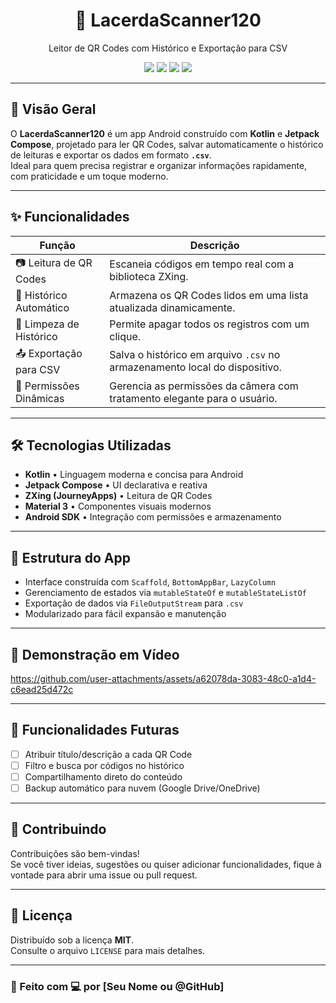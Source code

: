 <h1 align="center">📱 LacerdaScanner120</h1>
<p align="center">Leitor de QR Codes com Histórico e Exportação para CSV</p>

<p align="center">
  <img src="https://img.shields.io/badge/Kotlin-1.9.0-purple?logo=kotlin" />
  <img src="https://img.shields.io/badge/Jetpack%20Compose-✔️-blue?logo=android" />
  <img src="https://img.shields.io/badge/ZXing-integrado-success?logo=barcode" />
  <img src="https://img.shields.io/badge/License-MIT-green" />
</p>

---

## 🧭 Visão Geral

O **LacerdaScanner120** é um app Android construído com **Kotlin** e **Jetpack Compose**, projetado para ler QR Codes, salvar automaticamente o histórico de leituras e exportar os dados em formato **`.csv`**.  
Ideal para quem precisa registrar e organizar informações rapidamente, com praticidade e um toque moderno.

---

## ✨ Funcionalidades

| Função                     | Descrição                                                                 |
|----------------------------|---------------------------------------------------------------------------|
| 📷 Leitura de QR Codes     | Escaneia códigos em tempo real com a biblioteca ZXing.                   |
| 📝 Histórico Automático    | Armazena os QR Codes lidos em uma lista atualizada dinamicamente.        |
| 🧹 Limpeza de Histórico     | Permite apagar todos os registros com um clique.                         |
| 📤 Exportação para CSV     | Salva o histórico em arquivo `.csv` no armazenamento local do dispositivo.|
| 🔐 Permissões Dinâmicas    | Gerencia as permissões da câmera com tratamento elegante para o usuário. |

---

## 🛠️ Tecnologias Utilizadas

- **Kotlin** • Linguagem moderna e concisa para Android  
- **Jetpack Compose** • UI declarativa e reativa  
- **ZXing (JourneyApps)** • Leitura de QR Codes  
- **Material 3** • Componentes visuais modernos  
- **Android SDK** • Integração com permissões e armazenamento

---

## 🧩 Estrutura do App

- Interface construída com `Scaffold`, `BottomAppBar`, `LazyColumn`
- Gerenciamento de estados via `mutableStateOf` e `mutableStateListOf`
- Exportação de dados via `FileOutputStream` para `.csv`
- Modularizado para fácil expansão e manutenção

---


## 🎥 Demonstração em Vídeo

https://github.com/user-attachments/assets/a62078da-3083-48c0-a1d4-c6ead25d472c


---

## 🚧 Funcionalidades Futuras

- [ ] Atribuir título/descrição a cada QR Code
- [ ] Filtro e busca por códigos no histórico
- [ ] Compartilhamento direto do conteúdo
- [ ] Backup automático para nuvem (Google Drive/OneDrive)

---

## 🤝 Contribuindo

Contribuições são bem-vindas!  
Se você tiver ideias, sugestões ou quiser adicionar funcionalidades, fique à vontade para abrir uma issue ou pull request.  

---

## 📄 Licença

Distribuído sob a licença **MIT**.  
Consulte o arquivo `LICENSE` para mais detalhes.

---

### 🚀 Feito com 💻 por [Seu Nome ou @GitHub]

